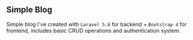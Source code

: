 

## Simple Blog

Simple blog I've created with `Laravel 5.6` for backend + `Bootstrap 4` for frontend, includes basic CRUD operations and authentication system. 
